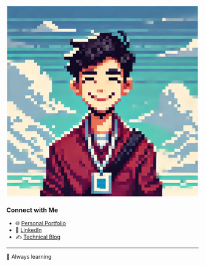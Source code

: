 <p align="center">
  <img src="https://raw.githubusercontent.com/arjit-32/arjit-32/main/arjit.webp" alt="Pixel Art Portrait" width="500">
</p>

### Connect with Me
- 🌐 [Personal Portfolio](https://arjit-32.github.io/)
- 💼 [LinkedIn](https://www.linkedin.com/in/arjit32/)
- ✍️ [Technical Blog](https://www.csprimer.in/)

---
🚀 Always learning

